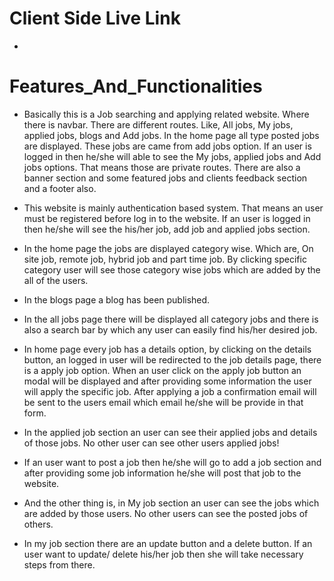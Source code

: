 
# Client Side Live Link
- 

# Features_And_Functionalities

- Basically this is a Job searching and applying related website. Where there is navbar. There are different routes. Like, All jobs, My jobs, applied jobs, blogs and Add jobs. In the home page all type posted jobs are displayed. These jobs are came from add jobs option. If an user is logged in then he/she will able to see the My jobs, applied jobs and Add jobs options. That means those are private routes. There are also a banner section and some featured jobs and clients feedback section and a footer also. 

- This website is mainly authentication based system. That means an user must be registered before log in to the website. If an user is logged in then he/she will see the his/her job, add job and applied jobs section. 

- In the home page the jobs are displayed category wise. Which are, On site job, remote job, hybrid job and part time job. By clicking specific category user will see those category wise jobs which are added by the all of the users. 

- In the blogs page a blog has been published. 

- In the all jobs page there will be displayed all category jobs and there is also a search bar by which any user can easily find his/her desired job. 

- In home page every job has a details option, by clicking on the details button, an logged in user will be redirected to the job details page, there is a apply job option. When an user click on the apply job button an modal will be displayed and after providing some information the user will apply the specific job. After applying a job a confirmation email will be sent to the users email which email he/she will be provide in that form. 

- In the applied job section an user can see their applied jobs and details of those jobs. No other user can see other users applied jobs! 

- If an user want to post a job then he/she will go to add a job section and after providing some job information he/she will post that job to the website. 

- And the other thing is, in My job section an user can see the jobs which are added by those users. No other users can see the posted jobs of others. 

- In my job section there are an update button and a delete button. If an user want to update/ delete his/her job then she will take necessary steps from there. 
